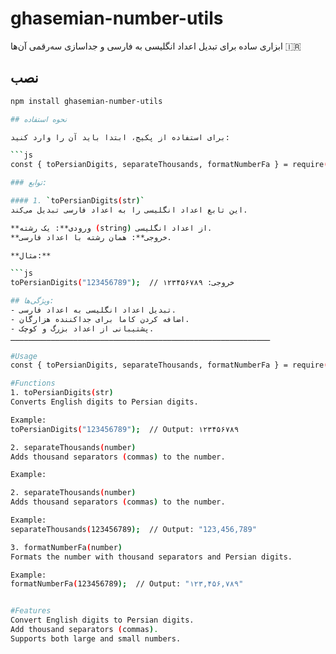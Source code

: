 # ghasemian-number-utils

ابزاری ساده برای تبدیل اعداد انگلیسی به فارسی و جداسازی سه‌رقمی آن‌ها 🇮🇷

## نصب

```bash
npm install ghasemian-number-utils

## نحوه استفاده

برای استفاده از پکیج، ابتدا باید آن را وارد کنید:

```js
const { toPersianDigits, separateThousands, formatNumberFa } = require('ghasemian-number-utils');

### توابع:

#### 1. `toPersianDigits(str)`
این تابع اعداد انگلیسی را به اعداد فارسی تبدیل می‌کند.

**ورودی**: یک رشته (string) از اعداد انگلیسی.
**خروجی**: همان رشته با اعداد فارسی.

**مثال:**

```js
toPersianDigits("123456789");  // خروجی: ۱۲۳۴۵۶۷۸۹

## ویژگی‌ها:
- تبدیل اعداد انگلیسی به اعداد فارسی.
- اضافه کردن کاما برای جداکننده هزارگان.
- پشتیبانی از اعداد بزرگ و کوچک.
ــــــــــــــــــــــــــــــــــــــــــــــــــــــــــ

#Usage
const { toPersianDigits, separateThousands, formatNumberFa } = require('ghasemian-number-utils');

#Functions
1. toPersianDigits(str)
Converts English digits to Persian digits.

Example:
toPersianDigits("123456789");  // Output: ۱۲۳۴۵۶۷۸۹

2. separateThousands(number)
Adds thousand separators (commas) to the number.

Example:

2. separateThousands(number)
Adds thousand separators (commas) to the number.

Example:
separateThousands(123456789);  // Output: "123,456,789"

3. formatNumberFa(number)
Formats the number with thousand separators and Persian digits.

Example:
formatNumberFa(123456789);  // Output: "۱۲۳,۴۵۶,۷۸۹"


#Features
Convert English digits to Persian digits.
Add thousand separators (commas).
Supports both large and small numbers.